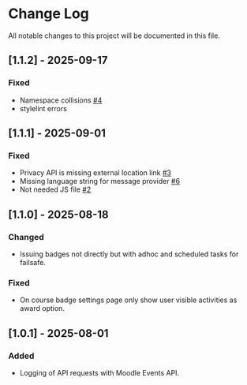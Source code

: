 # Change Log

All notable changes to this project will be documented in this file.

## [1.1.2] - 2025-09-17

### Fixed

- Namespace collisions [#4](https://github.com/mycelia-gGmbH/moodle-local_openeducationbadges/issues/4)
- stylelint errors

## [1.1.1] - 2025-09-01

### Fixed

- Privacy API is missing external location link [#3](https://github.com/mycelia-gGmbH/moodle-local_openeducationbadges/issues/3)
- Missing language string for message provider [#6](https://github.com/mycelia-gGmbH/moodle-local_openeducationbadges/issues/6)
- Not needed JS file [#2](https://github.com/mycelia-gGmbH/moodle-local_openeducationbadges/issues/2)

## [1.1.0] - 2025-08-18

### Changed

- Issuing badges not directly but with adhoc and scheduled tasks for failsafe.

### Fixed

- On course badge settings page only show user visible activities as award option.

## [1.0.1] - 2025-08-01

### Added

- Logging of API requests with Moodle Events API.
